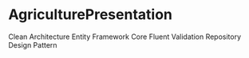 # AgriculturePresentation

Clean Architecture
Entity Framework Core
Fluent Validation
Repository Design Pattern
